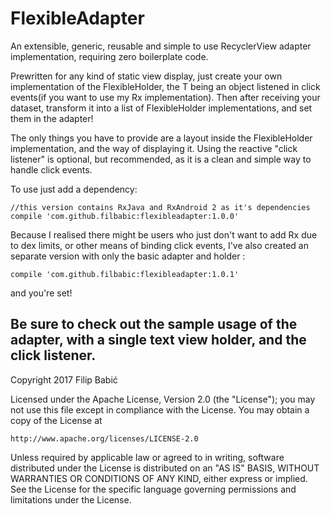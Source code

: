 # FlexibleAdapter
An extensible, generic, reusable and simple to use RecyclerView adapter implementation, requiring zero boilerplate code.

Prewritten for any kind of static view display, just create your own implementation of the FlexibleHolder<T>, the T being
an object listened in click events(if you want to use my Rx implementation). Then after receiving your dataset, transform it
into a list of FlexibleHolder implementations, and set them in the adapter!

The only things you have to provide are a layout inside the FlexibleHolder implementation, and the way of displaying it.
Using the reactive "click listener" is optional, but recommended, as it is a clean and simple way to handle click events.

To use just add a dependency: 

```
//this version contains RxJava and RxAndroid 2 as it's dependencies
compile 'com.github.filbabic:flexibleadapter:1.0.0' 
```

Because I realised there might be users who just don't want to add Rx due to dex limits, or other means of binding click events, I've also created an separate version with only the basic adapter and holder :

```
compile 'com.github.filbabic:flexibleadapter:1.0.1' 
```

and you're set!

Be sure to check out the sample usage of the adapter, with a single text view holder, and the click listener.
---

Copyright 2017 Filip Babić

Licensed under the Apache License, Version 2.0 (the "License");
you may not use this file except in compliance with the License.
You may obtain a copy of the License at

    http://www.apache.org/licenses/LICENSE-2.0

Unless required by applicable law or agreed to in writing, software
distributed under the License is distributed on an "AS IS" BASIS,
WITHOUT WARRANTIES OR CONDITIONS OF ANY KIND, either express or implied.
See the License for the specific language governing permissions and
limitations under the License.
